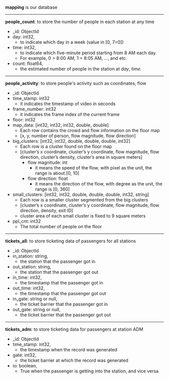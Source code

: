 **mapping** is our database
***
**people_count**: to store the number of people in each station at any time
* _id: ObjectId
* day: int32, 
	* to indicate which day in a week (value in [0, 7=0])
* time: int32, 
	* to indicate which five-minute period starting from 8 AM each day. 
	* For example, 0 = 8:00 AM, 1 = 8:05 AM, ..., and etc.
* count: float64, 
	* the estimated number of people in the station at *day*, *time*.
***
**people_activity**: to store people's activity such as coordinates, flow
* _id: ObjectId
* time_stamp: int32
	* it indicates the timestamp of video in seconds
* frame_number: int32
	* it indicates the frame index of the current frame 
* floor: int32
* map_data: [int32, int32, int32, double, double]
	* Each row contains the crowd and flow information on the floor map
    * [x, y, number of person, flow magnitude, flow direction]
* big_clusters: [int32, int32, double, double, double, int32]
    * Each row is a cluster found on the floor map
    * [cluster’s x coordinate, cluster’s y coordinate, flow magnitude, flow direction, cluster’s density, cluster’s area in square meters]   
    	* flow magnitude: int
			* it means the speed of the flow, with pixel as the unit, the range is about [0, 10]
		* flow direction: float
			* it means the direction of the flow, with degree as the unit, the range is [0, 360]
* small_clusters: [int32, int32, double, double, double, int32, string]
	* Each row is a smaller cluster segmented from the big clusters
    * [cluster’s x coordinate, cluster’s y coordinate, flow magnitude, flow direction, density, exit ID] 
    * cluster area of each small cluster is fixed to 9 square meters
* ppl_cnt: int32 
	* The total number of people on the floor
***
**tickets_all**: to store ticketing data of passengers for all stations
* _id: ObjectId
* in_station: string, 
	* the station that the passenger got in
* out_station: string, 
	* the station that the passenger got out
* in_time: int32, 
	* the timestamp that the passenger got in
* out_time: int32, 
	* the timestamp that the passenger got out
* in_gate: string or null, 
	* the ticket barrier that the passenger got in
* out_gate: string or null, 
	* the ticket barrier that the passenger got out
***
**tickets_adm**: to store ticketing data for passengers at station ADM
* _id: ObjectId
* time_stamp: int32, 
	* the timestamp when the record was generated
* gate: int32, 
	* the ticket barrier at which the record was generated
* io: boolean, 
	* True when the passenger is getting into the station, and vice versa

